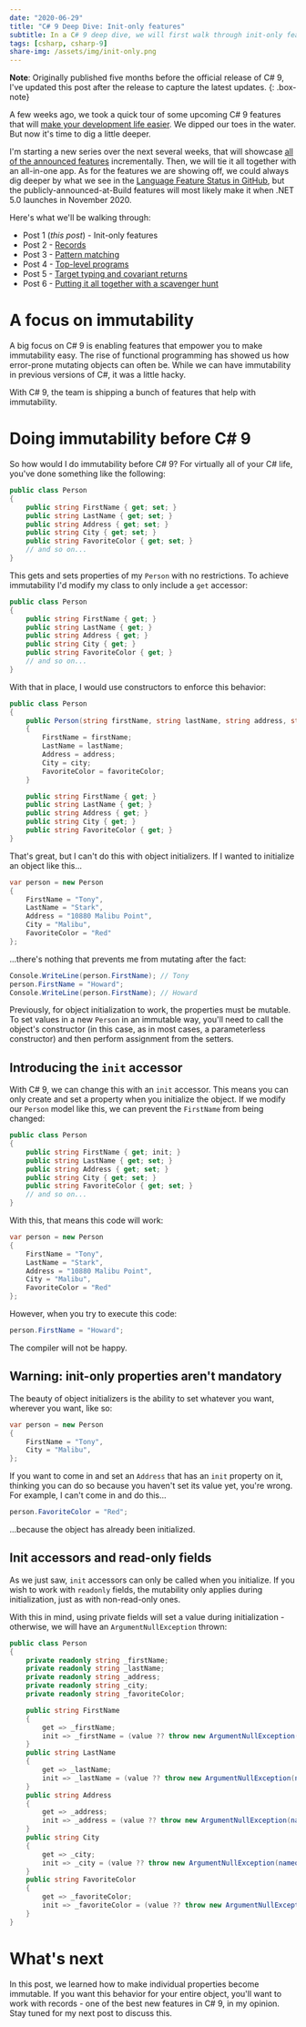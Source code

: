 ```yaml
---
date: "2020-06-29"
title: "C# 9 Deep Dive: Init-only features"
subtitle: In a C# 9 deep dive, we will first walk through init-only features.
tags: [csharp, csharp-9]
share-img: /assets/img/init-only.png
---
```


**Note**: Originally published five months before the official release of C# 9, I've updated this post after the release to capture the latest updates.
{: .box-note}

A few weeks ago, we took a quick tour of some upcoming C# 9 features that will [make your development life easier](https://daveabrock.com/2020/06/18/reduce-mental-energy-with-c-sharp). We dipped our toes in the water. But now it's time to dig a little deeper.

I'm starting a new series over the next several weeks, that will showcase [all of the announced features](https://devblogs.microsoft.com/dotnet/c-9-0-on-the-record/) incrementally. Then, we will tie it all together with an all-in-one app. As for the features we are showing off, we could always dig deeper by what we see in the [Language Feature Status in GitHub](https://github.com/dotnet/roslyn/blob/master/docs/Language%20Feature%20Status.md), but the publicly-announced-at-Build features will most likely make it when .NET 5.0 launches in November 2020.

Here's what we'll be walking through:

- Post 1 (*this post*) - Init-only features
- Post 2 - [Records](https://daveabrock.com/2020/07/06/c-sharp-9-deep-dive-records)
- Post 3 - [Pattern matching](https://daveabrock.com/2020/07/06/c-sharp-9-pattern-matching)
- Post 4 - [Top-level programs](https://daveabrock.com/2020/07/09/c-sharp-9-top-level-programs)
- Post 5 - [Target typing and covariant returns](https://daveabrock.com/2020/07/14/c-sharp-9-target-typing-covariants)
- Post 6 - [Putting it all together with a scavenger hunt](https://daveabrock.com/2020/07/21/c-sharp-9-scavenger-hunt)

# A focus on immutability

A big focus on C# 9 is enabling features that empower you to make immutability easy. The rise of functional programming has showed us how error-prone mutating objects can often be. While we can have immutability in previous versions of C#, it was a little hacky.

With C# 9, the team is shipping a bunch of features that help with immutability. 

# Doing immutability before C# 9

So how would I do immutability before C# 9? For virtually all of your C# life, you've done something like the following:

```csharp
public class Person
{
    public string FirstName { get; set; }
    public string LastName { get; set; }
    public string Address { get; set; }
    public string City { get; set; }
    public string FavoriteColor { get; set; }
    // and so on...
}
```

This gets and sets properties of my `Person` with no restrictions. To achieve immutability I'd modify my class to only include a `get` accessor:

```csharp
public class Person
{
    public string FirstName { get; }
    public string LastName { get; }
    public string Address { get; }
    public string City { get; }
    public string FavoriteColor { get; }
    // and so on...
}
```

With that in place, I would use constructors to enforce this behavior:

```csharp
public class Person
{
    public Person(string firstName, string lastName, string address, string city, string favoriteColor)
    {
        FirstName = firstName;
        LastName = lastName;
        Address = address;
        City = city;
        FavoriteColor = favoriteColor;
    }

    public string FirstName { get; }
    public string LastName { get; }
    public string Address { get; }
    public string City { get; }
    public string FavoriteColor { get; }
}
```

That's great, but I can't do this with object initializers. If I wanted to initialize an object like this...

```csharp
var person = new Person
{
    FirstName = "Tony",
    LastName = "Stark",
    Address = "10880 Malibu Point",
    City = "Malibu",
    FavoriteColor = "Red"
};
```

...there's nothing that prevents me from mutating after the fact:

```csharp
Console.WriteLine(person.FirstName); // Tony
person.FirstName = "Howard";
Console.WriteLine(person.FirstName); // Howard
```

Previously, for object initialization to work, the properties must be mutable. To set values in a new `Person` in an immutable way, you'll need to call the object's constructor (in this case, as in most cases, a parameterless constructor) and then perform assignment from the setters.

## Introducing the `init` accessor

With C# 9, we can change this with an `init` accessor. This means you can only create and set a property when you initialize the object. If we modify our `Person` model like this, we can prevent the `FirstName` from being changed:

```csharp
public class Person
{
    public string FirstName { get; init; }
    public string LastName { get; set; }
    public string Address { get; set; }
    public string City { get; set; }
    public string FavoriteColor { get; set; }
    // and so on...
}
```

With this, that means this code will work:

```csharp
var person = new Person
{
    FirstName = "Tony",
    LastName = "Stark",
    Address = "10880 Malibu Point",
    City = "Malibu",
    FavoriteColor = "Red"
};
```

However, when you try to execute this code:

```csharp
person.FirstName = "Howard";
```

The compiler will not be happy.

## Warning: init-only properties aren't mandatory

The beauty of object initializers is the ability to set whatever you want, wherever you want, like so:

```csharp
var person = new Person
{
    FirstName = "Tony",
    City = "Malibu",
};
```

If you want to come in and set an `Address` that has an `init` property on it, thinking you can do so because you haven't set its value yet, you're wrong. For example, I can't come in and do this...

```csharp
person.FavoriteColor = "Red";
```

...because the object has already been initialized.

## Init accessors and read-only fields

As we just saw, `init` accessors can only be called when you initialize. If you wish to work with `readonly` fields, the mutability only applies during initialization, just as with non-read-only ones.

With this in mind, using private fields will set a value during initialization - otherwise, we will have an `ArgumentNullException` thrown:

```csharp
public class Person
{
    private readonly string _firstName;
    private readonly string _lastName;
    private readonly string _address;
    private readonly string _city;
    private readonly string _favoriteColor;

    public string FirstName
    {
        get => _firstName;
        init => _firstName = (value ?? throw new ArgumentNullException(nameof(FirstName)));
    }
    public string LastName
    {
        get => _lastName;
        init => _lastName = (value ?? throw new ArgumentNullException(nameof(LastName)));
    }
    public string Address
    {
        get => _address;
        init => _address = (value ?? throw new ArgumentNullException(nameof(Address)));
    }
    public string City
    {
        get => _city;
        init => _city = (value ?? throw new ArgumentNullException(nameof(City)));
    }
    public string FavoriteColor
    {
        get => _favoriteColor;
        init => _favoriteColor = (value ?? throw new ArgumentNullException(nameof(FavoriteColor)));
    }
}
```

# What's next

In this post, we learned how to make individual properties become immutable. If you want this behavior for your entire object, you'll want to work with records - one of the best new features in C# 9, in my opinion. Stay tuned for my next post to discuss this.
